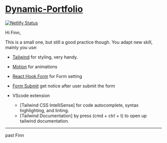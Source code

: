 # [Dynamic-Portfolio](https://dynamic-lecter.netlify.app)
[![Netlify Status](https://api.netlify.com/api/v1/badges/9a167c2f-275d-4281-8d99-4a3a7fe9cb46/deploy-status)](https://app.netlify.com/sites/dynamic-lecter/deploys)

Hi Finn,  
  
This is a small one, but still a good practice though. You adapt new skill, mainly you use:  

- [Tailwind](https://tailwindcss.com/docs/installation) for styling, very handy.

- [Motion](https://www.framer.com/motion/) for animations

- [React Hook Form](https://react-hook-form.com/) for Form setting

- [Form Submit](https://formsubmit.co/) get notice after user submit the form

- VScode extension
  - [Tailwind CSS IntelliSense] for code autocomplete, syntax highlighting, and linting.
  - [Tailwind Documentation] by press (cmd + ctrl + t) to open up tailwind documentation.
  
---

past Finn
  
